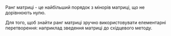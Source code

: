 Ранг матриці - це найбільший порядок з мінорів матриці, що не дорівнюють нулю.

Для того, щоб знайти ранг матриці зручно використовувати елементарні перетворення: наприклад зведення матриці до східцевого методу.